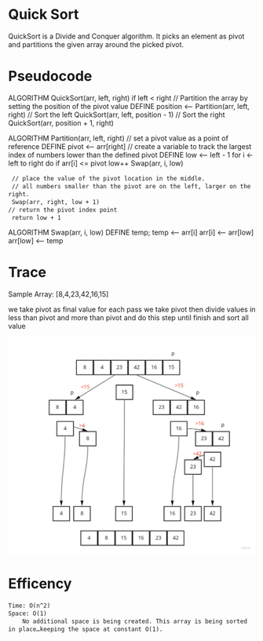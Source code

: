 # Quick Sort 

QuickSort is a Divide and Conquer algorithm. It picks an element as pivot and partitions the given array around the picked pivot. 

# Pseudocode

 
ALGORITHM QuickSort(arr, left, right)
    if left < right
        // Partition the array by setting the position of the pivot value
        DEFINE position <-- Partition(arr, left, right)
        // Sort the left
        QuickSort(arr, left, position - 1)
        // Sort the right
        QuickSort(arr, position + 1, right)

ALGORITHM Partition(arr, left, right)
    // set a pivot value as a point of reference
    DEFINE pivot <-- arr[right]
    // create a variable to track the largest index of numbers lower than the defined pivot
    DEFINE low <-- left - 1
    for i <- left to right do
        if arr[i] <= pivot
            low++
            Swap(arr, i, low)

     // place the value of the pivot location in the middle.
     // all numbers smaller than the pivot are on the left, larger on the right.
     Swap(arr, right, low + 1)
    // return the pivot index point
     return low + 1

ALGORITHM Swap(arr, i, low)
    DEFINE temp;
    temp <-- arr[i]
    arr[i] <-- arr[low]
    arr[low] <-- temp




# Trace
 

Sample Array: [8,4,23,42,16,15]

  we take pivot as final value 
  for each pass we take pivot then divide values in less than pivot and more than pivot 
  and do this step until finish and sort  all value 

![Quick Sort Trace ](./trace.jpg)

# Efficency

    Time: O(n^2)
    Space: O(1)
        No additional space is being created. This array is being sorted in place…keeping the space at constant O(1).
